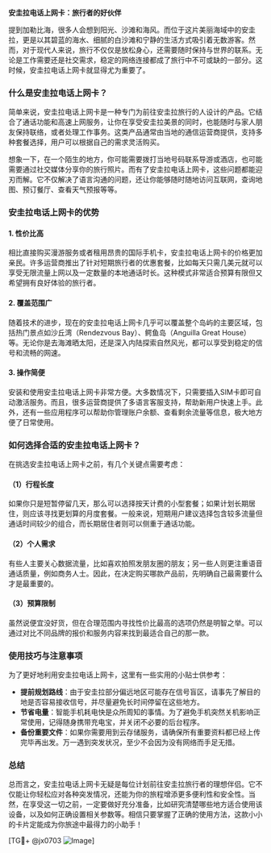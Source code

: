 **安圭拉电话上网卡：旅行者的好伙伴**

提到加勒比海，很多人会想到阳光、沙滩和海风。而位于这片美丽海域中的安圭拉，更是以其碧蓝的海水、细腻的白沙滩和宁静的生活方式吸引着无数游客。然而，对于现代人来说，旅行不仅仅是放松身心，还需要随时保持与世界的联系。无论是工作需要还是社交需求，稳定的网络连接都成了旅行中不可或缺的一部分。这时候，安圭拉电话上网卡就显得尤为重要了。

### 什么是安圭拉电话上网卡？

简单来说，安圭拉电话上网卡是一种专门为前往安圭拉旅行的人设计的产品。它结合了通话功能和高速上网服务，让你在享受安圭拉美景的同时，也能随时与家人朋友保持联络，或者处理工作事务。这类产品通常由当地的通信运营商提供，支持多种套餐选择，用户可以根据自己的需求灵活购买。

想象一下，在一个陌生的地方，你可能需要拨打当地号码联系导游或酒店，也可能需要通过社交媒体分享你的旅行照片。而有了安圭拉电话上网卡，这些问题都能迎刃而解。它不仅解决了语言沟通的问题，还让你能够随时随地访问互联网，查询地图、预订餐厅、查看天气预报等等。

### 安圭拉电话上网卡的优势

#### 1. **性价比高**
相比直接购买漫游服务或者租用昂贵的国际手机卡，安圭拉电话上网卡的价格更加亲民。许多运营商推出了针对短期旅行者的优惠套餐，比如每天只需几美元就可以享受无限流量上网以及一定数量的本地通话时长。这种模式非常适合预算有限但又希望拥有良好体验的旅行者。

#### 2. **覆盖范围广**
随着技术的进步，现在的安圭拉电话上网卡几乎可以覆盖整个岛屿的主要区域，包括热门景点如沙丘湾（Rendezvous Bay）、鳄鱼岛（Anguilla Great House）等。无论你是去海滩晒太阳，还是深入内陆探索自然风光，都可以享受到稳定的信号和流畅的网速。

#### 3. **操作简便**
安装和使用安圭拉电话上网卡非常方便。大多数情况下，只需要插入SIM卡即可自动激活服务。而且，很多运营商提供了多语言客服支持，帮助新用户快速上手。此外，还有一些应用程序可以帮助你管理账户余额、查看剩余流量等信息，极大地方便了日常使用。

### 如何选择合适的安圭拉电话上网卡？

在挑选安圭拉电话上网卡之前，有几个关键点需要考虑：

#### （1）**行程长度**
如果你只是短暂停留几天，那么可以选择按天计费的小型套餐；如果计划长期居住，则应该寻找更划算的月度套餐。一般来说，短期用户建议选择包含较多流量但通话时间较少的组合，而长期居住者则可以侧重于通话功能。

#### （2）**个人需求**
有些人主要关心数据流量，比如喜欢拍照发朋友圈的朋友；另一些人则更注重语音通话质量，例如商务人士。因此，在决定购买哪款产品前，先明确自己最需要什么才是最重要的。

#### （3）**预算限制**
虽然说便宜没好货，但在合理范围内寻找性价比最高的选项仍然是明智之举。可以通过对比不同品牌的报价和服务内容来找到最适合自己的那一款。

### 使用技巧与注意事项

为了更好地利用安圭拉电话上网卡，这里有一些实用的小贴士供参考：

- **提前规划路线**：由于安圭拉部分偏远地区可能存在信号盲区，请事先了解目的地是否容易接收信号，并尽量避免长时间停留在这些地方。
- **节省电量**：智能手机耗电快是众所周知的事情。为了避免手机突然关机影响正常使用，记得随身携带充电宝，并关闭不必要的后台程序。
- **备份重要文件**：如果你需要用到云存储服务，请确保所有重要资料都已经上传完毕再出发。万一遇到突发状况，至少不会因为没有网络而手足无措。

### 总结

总而言之，安圭拉电话上网卡无疑是每位计划前往安圭拉旅行者的理想伴侣。它不仅能让你轻松应对各种突发情况，还能为你的旅程增添更多便利性和安全性。当然，在享受这一切之前，一定要做好充分准备，比如研究清楚哪些地方适合使用该设备，以及如何正确设置相关参数等。相信只要掌握了正确的使用方法，这款小小的卡片定能成为你旅途中最得力的小助手！

[TG💪+ @jx0703 ![Image](https://github.com/user-attachments/assets/dbca1d08-cadb-493c-b0ec-ad6f7a83f270)]